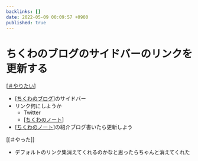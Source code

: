 ```yaml
---
backlinks: []
date: 2022-05-09 00:09:57 +0900
published: true
---
```


# ちくわのブログのサイドバーのリンクを更新する

[[＃やりたい]]

- [[ちくわのブログ]]のサイドバー
- リンク何にしようか
  - Twitter
  - [[ちくわのノート]]
- [[ちくわのノート]]の紹介ブログ書いたら更新しよう

[[＃やった]]

- デフォルトのリンク集消えてくれるのかなと思ったらちゃんと消えてくれた

[//begin]: # "Autogenerated link references for markdown compatibility"
[＃やりたい]: ＃やりたい "＃やりたい"
[ちくわのブログ]: ちくわのブログ "ちくわのブログ"
[ちくわのノート]: ちくわのノート "ちくわのノート"
[ちくわのノート]: ちくわのノート "ちくわのノート"
[//end]: # "Autogenerated link references"